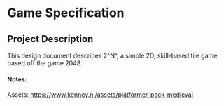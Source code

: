 # Game Specification
## Project Description
This design document describes 2^N^, a simple 2D, skill-based tile game based off the game 2048.
#### Notes:
Assets: https://www.kenney.nl/assets/platformer-pack-medieval
<!--stackedit_data:
eyJoaXN0b3J5IjpbLTE0MjY1OTcxMzAsMjI3NTk3NTQwLDExNz
M3NjkxMjEsLTE3NDQ4NTQyNjRdfQ==
-->